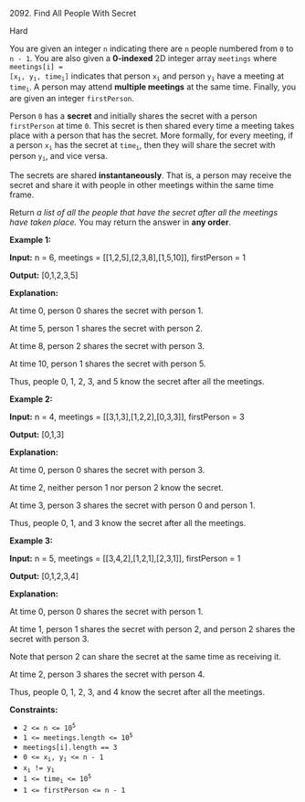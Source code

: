 2092\. Find All People With Secret

Hard

You are given an integer `n` indicating there are `n` people numbered from `0` to `n - 1`. You are also given a **0-indexed** 2D integer array `meetings` where <code>meetings[i] = [x<sub>i</sub>, y<sub>i</sub>, time<sub>i</sub>]</code> indicates that person <code>x<sub>i</sub></code> and person <code>y<sub>i</sub></code> have a meeting at <code>time<sub>i</sub></code>. A person may attend **multiple meetings** at the same time. Finally, you are given an integer `firstPerson`.

Person `0` has a **secret** and initially shares the secret with a person `firstPerson` at time `0`. This secret is then shared every time a meeting takes place with a person that has the secret. More formally, for every meeting, if a person <code>x<sub>i</sub></code> has the secret at <code>time<sub>i</sub></code>, then they will share the secret with person <code>y<sub>i</sub></code>, and vice versa.

The secrets are shared **instantaneously**. That is, a person may receive the secret and share it with people in other meetings within the same time frame.

Return _a list of all the people that have the secret after all the meetings have taken place._ You may return the answer in **any order**.

**Example 1:**

**Input:** n = 6, meetings = [[1,2,5],[2,3,8],[1,5,10]], firstPerson = 1

**Output:** [0,1,2,3,5]

**Explanation:**

At time 0, person 0 shares the secret with person 1.

At time 5, person 1 shares the secret with person 2.

At time 8, person 2 shares the secret with person 3.

At time 10, person 1 shares the secret with person 5.

Thus, people 0, 1, 2, 3, and 5 know the secret after all the meetings. 

**Example 2:**

**Input:** n = 4, meetings = [[3,1,3],[1,2,2],[0,3,3]], firstPerson = 3

**Output:** [0,1,3]

**Explanation:**

At time 0, person 0 shares the secret with person 3.

At time 2, neither person 1 nor person 2 know the secret.

At time 3, person 3 shares the secret with person 0 and person 1.

Thus, people 0, 1, and 3 know the secret after all the meetings. 

**Example 3:**

**Input:** n = 5, meetings = [[3,4,2],[1,2,1],[2,3,1]], firstPerson = 1

**Output:** [0,1,2,3,4]

**Explanation:**

At time 0, person 0 shares the secret with person 1.

At time 1, person 1 shares the secret with person 2, and person 2 shares the secret with person 3.

Note that person 2 can share the secret at the same time as receiving it.

At time 2, person 3 shares the secret with person 4.

Thus, people 0, 1, 2, 3, and 4 know the secret after all the meetings. 

**Constraints:**

*   <code>2 <= n <= 10<sup>5</sup></code>
*   <code>1 <= meetings.length <= 10<sup>5</sup></code>
*   `meetings[i].length == 3`
*   <code>0 <= x<sub>i</sub>, y<sub>i</sub> <= n - 1</code>
*   <code>x<sub>i</sub> != y<sub>i</sub></code>
*   <code>1 <= time<sub>i</sub> <= 10<sup>5</sup></code>
*   `1 <= firstPerson <= n - 1`